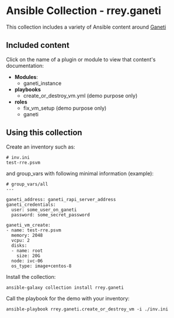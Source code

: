 # Ansible Collection - rrey.ganeti


This collection includes a variety of Ansible content around [Ganeti](https://ganeti.org/)

## Included content

Click on the name of a plugin or module to view that content's documentation:

  - **Modules**:
    - ganeti_instance
  - **playbooks**
    - create_or_destroy_vm.yml (demo purpose only)
  - **roles**
    - fix_vm_setup (demo purpose only)
    - ganeti


## Using this collection

Create an inventory such as:

```
# inv.ini
test-rre.psvm
```

and group_vars with following minimal information (example):

```
# group_vars/all
---

ganeti_address: ganeti_rapi_server_address
ganeti_credentials:
  user: some_user_on_ganeti
  password: some_secret_password

ganeti_vm_create:
- name: test-rre.psvm
  memory: 2048
  vcpu: 2
  disks:
  - name: root
    size: 20G
  node: ivc-06
  os_type: image+centos-8
```

Install the collection:

```
ansible-galaxy collection install rrey.ganeti
```

Call the playbook for the demo with your inventory:

```
ansible-playbook rrey.ganeti.create_or_destroy_vm -i ./inv.ini
```
